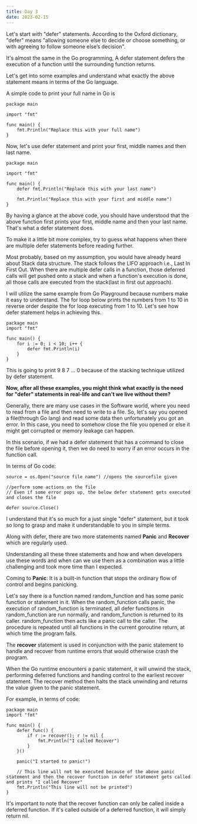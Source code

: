 ```yaml
---
title: Day 3
date: 2023-02-15
---
```


Let's start with "defer" statements. 
According to the Oxford dictionary, "defer" means "allowing someone else to decide or choose something, or with agreeing to follow someone else’s decision".

It's almost the same in the Go programming, A defer statement defers the execution of a function until the surrounding function returns. 

Let's get into some examples and understand what exactly the above statement means in terms of the Go language.

A simple code to print your full name in Go is 


```
package main

import "fmt"

func main() {
	fmt.Println("Replace this with your full name")
}
```

Now, let's use defer statement and print your first, middle names and then last name.

```
package main

import "fmt"

func main() {
	defer fmt.Println("Replace this with your last name")

	fmt.Println("Replace this with your first and middle name")
}

```

By having a glance at the above code, you should have understood that the above function first prints your first, middle name and then your last name.
That's what a defer statement does.

To make it a little bit more complex, try to guess what happens when there are multiple defer statements before reading further.

Most probably, based on my assumption, you would have already heard about Stack data structure. The stack follows the LIFO approach i.e., Last In First Out.
When there are multiple defer calls in a function, those deferred calls will get pushed onto a stack and when a function's execution is done, all those calls are 
executed from the stack(last in first out approach).

I will utilize the same example from Go Playground because numbers make it easy to understand. The for loop below prints the numbers from 1 to 10 in reverse
order despite the for loop executing from 1 to 10. Let's see how defer statement helps in achieving this.

```
package main
import "fmt"

func main() {
	for i := 0; i < 10; i++ {
		defer fmt.Println(i)
	}
}
```

This is going to print 9 8 7 ... 0 because of the stacking technique utilized by defer statement.

**Now, after all these examples, you might think what exactly is the need for "defer" statements in real-life and can't we live without them?**

Generally, there are many use cases in the Software world, where you need to read from a file and then need to write to a file. So, let's say you opened
a file(through Go lang) and read some data then unfortunately you got an error. In this case, you need to somehow close the file you opened or else it might
get corrupted or memory leakage can happen.

In this scenario, if we had a defer statement that has a command to close the file before opening it, then we do need to worry if an error occurs in the function call.

In terms of Go code:

```
source = os.Open("source file name") //opens the sourcefile given

//perform some actions on the file
// Even if some error pops up, the below defer statement gets executed and closes the file

defer source.Close()
```

I understand that it's so much for a just single "defer" statement, but it took so long to grasp and make it understandable to you in simple terms.

Along with defer, there are two more statements named **Panic** and **Recover** which are regularly used.

Understanding all these three statements and how and when developers use these words and when can we use them as a combination was a little challenging and took more time than I expected.


Coming to **Panic**: It is a built-in function that stops the ordinary flow of control and begins panicking. 

Let's say there is a function named random_function and has some panic function or statement in it.
When the random_function calls panic, the execution of random_function is terminated, all defer functions in random_function are run normally,
and random_function is returned to its caller. random_function then acts like a panic call to the caller. The procedure is repeated until all functions in the current goroutine return, at which time the program fails.

The **recover** statement is used in conjunction with the panic statement to handle and recover from runtime errors that would otherwise crash the program.

When the Go runtime encounters a panic statement, it will unwind the stack, performing deferred functions and handing control to the earliest recover statement. The recover method then halts the stack unwinding and returns the value given to the panic statement.


For example, in terms of code:

```
package main
import "fmt"

func main() {
	defer func() {
		if r := recover(); r != nil {
			fmt.Println("I called Recover")
		}
	}()
	
	panic("I started to panic!")
	
	// This line will not be executed because of the above panic statement and then the recover function in defer statement gets called and prints "I called Recover"
	fmt.Println("This line will not be printed")
}

```

It's important to note that the recover function can only be called inside a deferred function. If it's called outside of a deferred function, it will simply return nil.







